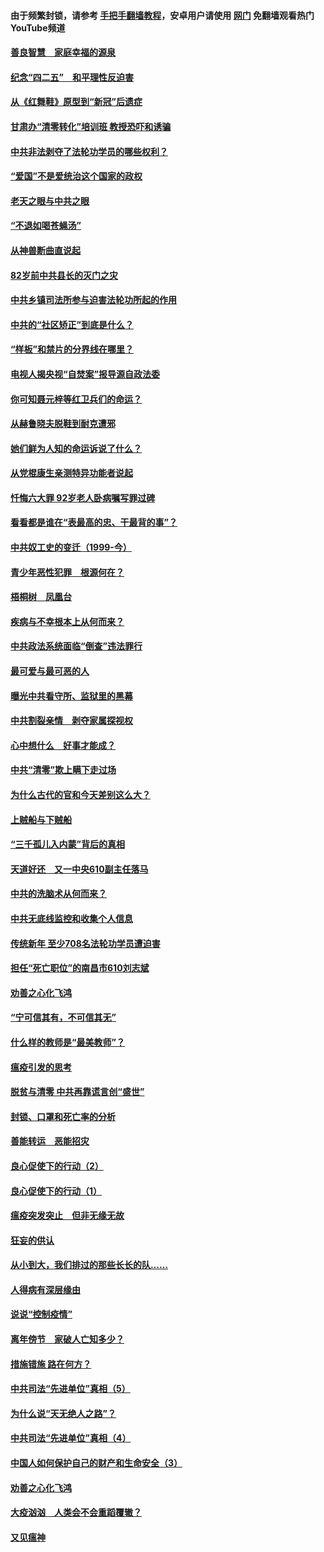 #### 由于频繁封锁，请参考 [手把手翻墙教程](https://github.com/gfw-breaker/guides/wiki/)，安卓用户请使用 [网门](https://github.com/gfw-breaker/nogfw/blob/master/dl.md?t=04261501) 免翻墙观看热门YouTube频道 

#### [善良智慧　家庭幸福的源泉](../pages/19/423632.md?t=04261501) 

#### [纪念“四二五”　和平理性反迫害](../pages/19/423660.md?t=04261501) 

#### [从《红舞鞋》原型到“新冠”后遗症](../pages/19/423509.md?t=04261501) 

#### [甘肃办“清零转化”培训班 教授恐吓和诱骗](../pages/19/423498.md?t=04261501) 

#### [中共非法剥夺了法轮功学员的哪些权利？](../pages/19/423392.md?t=04261501) 

#### [“爱国”不是爱统治这个国家的政权](../pages/19/423029.md?t=04261501) 

#### [老天之眼与中共之眼](../pages/19/423378.md?t=04261501) 

#### [“不退如喝苍蝇汤”](../pages/19/423287.md?t=04261501) 

#### [从神兽断曲直说起](../pages/19/423201.md?t=04261501) 

#### [82岁前中共县长的灭门之灾](../pages/19/423055.md?t=04261501) 

#### [中共乡镇司法所参与迫害法轮功所起的作用](../pages/19/423064.md?t=04261501) 

#### [中共的“社区矫正”到底是什么？](../pages/19/422870.md?t=04261501) 

#### [“样板”和禁片的分界线在哪里？](../pages/19/422704.md?t=04261501) 

#### [电视人揭央视“自焚案”报导源自政法委](../pages/19/422770.md?t=04261501) 

#### [你可知聂元梓等红卫兵们的命运？](../pages/19/422848.md?t=04261501) 

#### [从赫鲁晓夫脱鞋到耐克遭邪](../pages/19/422826.md?t=04261501) 

#### [她们鲜为人知的命运诉说了什么？](../pages/19/422754.md?t=04261501) 

#### [从党棍康生亲测特异功能者说起](../pages/19/422657.md?t=04261501) 

#### [忏悔六大罪 92岁老人卧病嘱写罪过碑](../pages/19/422750.md?t=04261501) 

#### [看看都是谁在“表最高的忠、干最背的事”？](../pages/19/422703.md?t=04261501) 

#### [中共奴工史的变迁（1999-今）](../pages/19/422656.md?t=04261501) 

#### [青少年恶性犯罪　根源何在？](../pages/19/422449.md?t=04261501) 

#### [梧桐树　凤凰台](../pages/19/422442.md?t=04261501) 

#### [疾病与不幸根本上从何而来？](../pages/19/422438.md?t=04261501) 

#### [中共政法系统面临“倒查”违法罪行](../pages/19/422497.md?t=04261501) 

#### [最可爱与最可恶的人](../pages/19/422448.md?t=04261501) 

#### [曝光中共看守所、监狱里的黑幕](../pages/19/422390.md?t=04261501) 

#### [中共割裂亲情　剥夺家属探视权](../pages/19/422364.md?t=04261501) 

#### [心中想什么　好事才能成？](../pages/19/422318.md?t=04261501) 

#### [中共“清零”欺上瞒下走过场](../pages/19/422306.md?t=04261501) 

#### [为什么古代的官和今天差别这么大？](../pages/19/422228.md?t=04261501) 

#### [上贼船与下贼船](../pages/19/422276.md?t=04261501) 

#### [“三千孤儿入内蒙”背后的真相](../pages/19/422229.md?t=04261501) 

#### [天道好还　又一中央610副主任落马](../pages/19/422155.md?t=04261501) 

#### [中共的洗脑术从何而来？](../pages/19/422154.md?t=04261501) 

#### [中共无底线监控和收集个人信息](../pages/19/422039.md?t=04261501) 

#### [传统新年 至少708名法轮功学员遭迫害](../pages/19/421946.md?t=04261501) 

#### [担任“死亡职位”的南昌市610刘志斌](../pages/19/421957.md?t=04261501) 

#### [劝善之心化飞鸿](../pages/19/421164.md?t=04261501) 

#### [“宁可信其有，不可信其无”](../pages/19/421691.md?t=04261501) 

#### [什么样的教师是“最美教师”？](../pages/19/421755.md?t=04261501) 

#### [瘟疫引发的思考](../pages/19/421594.md?t=04261501) 

#### [脱贫与清零 中共再靠谎言创“盛世”](../pages/19/421590.md?t=04261501) 

#### [封锁、口罩和死亡率的分析](../pages/19/421495.md?t=04261501) 

#### [善能转运　恶能招灾](../pages/19/421334.md?t=04261501) 

#### [良心促使下的行动（2）](../pages/19/421361.md?t=04261501) 

#### [良心促使下的行动（1）](../pages/19/421302.md?t=04261501) 

#### [瘟疫突发突止　但非无缘无故](../pages/19/421281.md?t=04261501) 

#### [狂妄的供认](../pages/19/421199.md?t=04261501) 

#### [从小到大，我们排过的那些长长的队……](../pages/19/421243.md?t=04261501) 

#### [人得病有深层缘由](../pages/19/420864.md?t=04261501) 

#### [说说“控制疫情”](../pages/19/420831.md?t=04261501) 

#### [离年傍节　家破人亡知多少？](../pages/19/420563.md?t=04261501) 

#### [措施错施  路在何方？](../pages/19/420076.md?t=04261501) 

#### [中共司法“先进单位”真相（5）](../pages/19/419453.md?t=04261501) 

#### [为什么说“天无绝人之路”？](../pages/19/419618.md?t=04261501) 

#### [中共司法“先进单位”真相（4）](../pages/19/419452.md?t=04261501) 

#### [中国人如何保护自己的财产和生命安全（3）](../pages/19/419405.md?t=04261501) 

#### [劝善之心化飞鸿](../pages/19/418758.md?t=04261501) 

#### [大疫汹汹　人类会不会重蹈覆辙？](../pages/19/419691.md?t=04261501) 

#### [又见瘟神](../pages/19/419225.md?t=04261501) 

